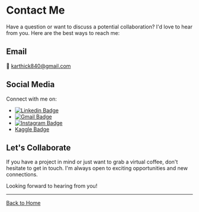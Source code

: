 # Contact Me

Have a question or want to discuss a potential collaboration? I'd love to hear from you. Here are the best ways to reach me:

## Email

📧 [karthick840@gmail.com](mailto:karthick840@gmail.com)

## Social Media

Connect with me on:

- [![Linkedin Badge](https://img.shields.io/badge/-Karthick_Jayaraman-blue?style=flat&logo=Linkedin&logoColor=white&link=https://www.linkedin.com/in/karthick840/)](https://www.linkedin.com/in/karthick840/)
- [![Gmail Badge](https://img.shields.io/badge/-karthick840-c14438?style=flat&logo=Gmail&logoColor=white&link=mailto:karthick840@gmail.com)](mailto:karthick840@gmail.com)
- [![Instagram Badge](https://img.shields.io/badge/-@karthick840-purple?style=flat&logo=instagram&logoColor=white&link=https://instagram.com/karthick840/)](https://www.instagram.com/karthick840)
- [Kaggle Badge](https://img.shields.io/badge/Karthick_J-20BEFF?style=large&logo=Kaggle&logoColor=white&link=https://www.kaggle.com/karthickjayaraman)

## Let's Collaborate

If you have a project in mind or just want to grab a virtual coffee, don't hesitate to get in touch. I'm always open to exciting opportunities and new connections.

Looking forward to hearing from you!

---

[Back to Home](link-to-home)
